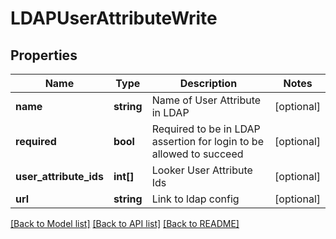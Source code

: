 # LDAPUserAttributeWrite

## Properties
Name | Type | Description | Notes
------------ | ------------- | ------------- | -------------
**name** | **string** | Name of User Attribute in LDAP | [optional] 
**required** | **bool** | Required to be in LDAP assertion for login to be allowed to succeed | [optional] 
**user_attribute_ids** | **int[]** | Looker User Attribute Ids | [optional] 
**url** | **string** | Link to ldap config | [optional] 

[[Back to Model list]](../README.md#documentation-for-models) [[Back to API list]](../README.md#documentation-for-api-endpoints) [[Back to README]](../README.md)


